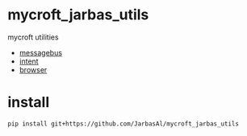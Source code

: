 # mycroft_jarbas_utils

mycroft utilities

* [messagebus](https://github.com/JarbasAl/mycroft_jarbas_utils/tree/master/mycroft_jarbas_utils/messagebus)
* [intent](https://github.com/JarbasAl/mycroft_jarbas_utils/tree/master/mycroft_jarbas_utils/intent)
* [browser](https://github.com/JarbasAl/mycroft_jarbas_utils/tree/master/mycroft_jarbas_utils/browser)

# install

    pip install git+https://github.com/JarbasAl/mycroft_jarbas_utils


